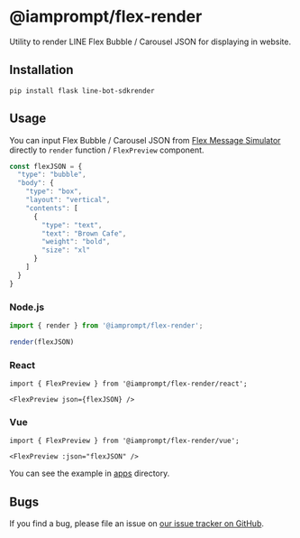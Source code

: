 # @iamprompt/flex-render

Utility to render LINE Flex Bubble / Carousel JSON for displaying in website.

## Installation

```
pip install flask line-bot-sdkrender
```

## Usage

You can input Flex Bubble / Carousel JSON from [Flex Message Simulator](https://developers.line.biz/flex-simulator) directly to `render` function / `FlexPreview` component.

```ts
const flexJSON = {
  "type": "bubble",
  "body": {
    "type": "box",
    "layout": "vertical",
    "contents": [
      {
        "type": "text",
        "text": "Brown Cafe",
        "weight": "bold",
        "size": "xl"
      }
    ]
  }
}
```

### Node.js

```ts
import { render } from '@iamprompt/flex-render';

render(flexJSON)
```

### React

```tsx
import { FlexPreview } from '@iamprompt/flex-render/react';

<FlexPreview json={flexJSON} />
```

### Vue

```vue
import { FlexPreview } from '@iamprompt/flex-render/vue';

<FlexPreview :json="flexJSON" />
```

You can see the example in [apps](./apps/) directory.

## Bugs

If you find a bug, please file an issue on [our issue tracker on GitHub](https://github.com/iamprompt/flex-render/issues).